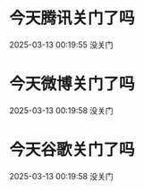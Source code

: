 # 今天腾讯关门了吗

2025-03-13 00:19:55 没关门

# 今天微博关门了吗

2025-03-13 00:19:58 没关门

# 今天谷歌关门了吗

2025-03-13 00:19:58 没关门

